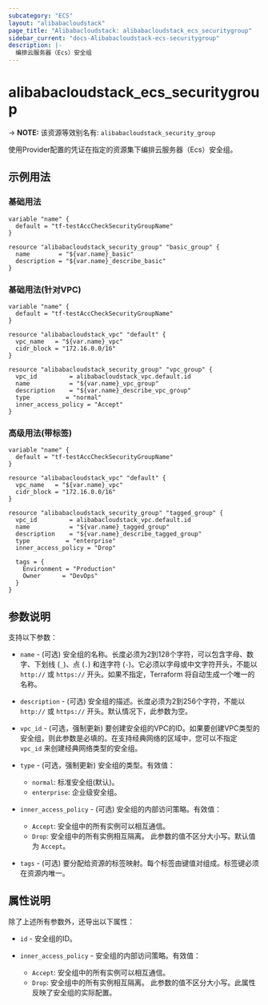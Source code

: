```yaml
---
subcategory: "ECS"
layout: "alibabacloudstack"
page_title: "Alibabacloudstack: alibabacloudstack_ecs_securitygroup"
sidebar_current: "docs-Alibabacloudstack-ecs-securitygroup"
description: |- 
  编排云服务器（Ecs）安全组
---
```


# alibabacloudstack_ecs_securitygroup
-> **NOTE:** 该资源等效别名有: `alibabacloudstack_security_group`

使用Provider配置的凭证在指定的资源集下编排云服务器（Ecs）安全组。

## 示例用法

### 基础用法

```hcl
variable "name" {
  default = "tf-testAccCheckSecurityGroupName"
}

resource "alibabacloudstack_security_group" "basic_group" {
  name        = "${var.name}_basic"
  description = "${var.name}_describe_basic"
}
```

### 基础用法(针对VPC)

```hcl
variable "name" {
  default = "tf-testAccCheckSecurityGroupName"
}

resource "alibabacloudstack_vpc" "default" {
  vpc_name   = "${var.name}_vpc"
  cidr_block = "172.16.0.0/16"
}

resource "alibabacloudstack_security_group" "vpc_group" {
  vpc_id         = alibabacloudstack_vpc.default.id
  name           = "${var.name}_vpc_group"
  description    = "${var.name}_describe_vpc_group"
  type          = "normal"
  inner_access_policy = "Accept"
}
```

### 高级用法(带标签)

```hcl
variable "name" {
  default = "tf-testAccCheckSecurityGroupName"
}

resource "alibabacloudstack_vpc" "default" {
  vpc_name   = "${var.name}_vpc"
  cidr_block = "172.16.0.0/16"
}

resource "alibabacloudstack_security_group" "tagged_group" {
  vpc_id         = alibabacloudstack_vpc.default.id
  name           = "${var.name}_tagged_group"
  description    = "${var.name}_describe_tagged_group"
  type          = "enterprise"
  inner_access_policy = "Drop"

  tags = {
    Environment = "Production"
    Owner      = "DevOps"
  }
}
```

## 参数说明

支持以下参数：

* `name` - (可选) 安全组的名称。长度必须为2到128个字符，可以包含字母、数字、下划线 (`_`)、点 (`.`) 和连字符 (`-`)。它必须以字母或中文字符开头，不能以 `http://` 或 `https://` 开头。如果不指定，Terraform 将自动生成一个唯一的名称。
  
* `description` - (可选) 安全组的描述。长度必须为2到256个字符，不能以 `http://` 或 `https://` 开头。默认情况下，此参数为空。

* `vpc_id` - (可选，强制更新) 要创建安全组的VPC的ID。如果要创建VPC类型的安全组，则此参数是必填的。在支持经典网络的区域中，您可以不指定 `vpc_id` 来创建经典网络类型的安全组。

* `type` - (可选，强制更新) 安全组的类型。有效值：
  * `normal`: 标准安全组(默认)。
  * `enterprise`: 企业级安全组。

* `inner_access_policy` - (可选) 安全组的内部访问策略。有效值：
  * `Accept`: 安全组中的所有实例可以相互通信。
  * `Drop`: 安全组中的所有实例相互隔离。
  此参数的值不区分大小写。默认值为 `Accept`。

* `tags` - (可选) 要分配给资源的标签映射。每个标签由键值对组成。标签键必须在资源内唯一。

## 属性说明

除了上述所有参数外，还导出以下属性：

* `id` - 安全组的ID。

* `inner_access_policy` - 安全组的内部访问策略。有效值：
  * `Accept`: 安全组中的所有实例可以相互通信。
  * `Drop`: 安全组中的所有实例相互隔离。
  此参数的值不区分大小写。此属性反映了安全组的实际配置。